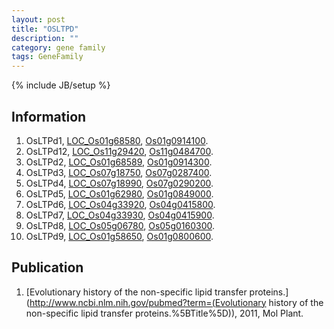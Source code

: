 ```yaml
---
layout: post
title: "OSLTPD"
description: ""
category: gene family
tags: GeneFamily
---
```

{% include JB/setup %}

## Information
1. OsLTPd1, [LOC_Os01g68580](http://rice.plantbiology.msu.edu/cgi-bin/ORF_infopage.cgi?orf=LOC_Os01g68580), [Os01g0914100](http://rapdb.dna.affrc.go.jp/viewer/gbrowse_details/irgsp1?name=Os01g0914100).
2. OsLTPd12, [LOC_Os11g29420](http://rice.plantbiology.msu.edu/cgi-bin/ORF_infopage.cgi?orf=LOC_Os11g29420), [Os11g0484700](http://rapdb.dna.affrc.go.jp/viewer/gbrowse_details/irgsp1?name=Os11g0484700).
3. OsLTPd2, [LOC_Os01g68589](http://rice.plantbiology.msu.edu/cgi-bin/ORF_infopage.cgi?orf=LOC_Os01g68589), [Os01g0914300](http://rapdb.dna.affrc.go.jp/viewer/gbrowse_details/irgsp1?name=Os01g0914300).
4. OsLTPd3, [LOC_Os07g18750](http://rice.plantbiology.msu.edu/cgi-bin/ORF_infopage.cgi?orf=LOC_Os07g18750), [Os07g0287400](http://rapdb.dna.affrc.go.jp/viewer/gbrowse_details/irgsp1?name=Os07g0287400).
5. OsLTPd4, [LOC_Os07g18990](http://rice.plantbiology.msu.edu/cgi-bin/ORF_infopage.cgi?orf=LOC_Os07g18990), [Os07g0290200](http://rapdb.dna.affrc.go.jp/viewer/gbrowse_details/irgsp1?name=Os07g0290200).
6. OsLTPd5, [LOC_Os01g62980](http://rice.plantbiology.msu.edu/cgi-bin/ORF_infopage.cgi?orf=LOC_Os01g62980), [Os01g0849000](http://rapdb.dna.affrc.go.jp/viewer/gbrowse_details/irgsp1?name=Os01g0849000).
7. OsLTPd6, [LOC_Os04g33920](http://rice.plantbiology.msu.edu/cgi-bin/ORF_infopage.cgi?orf=LOC_Os04g33920), [Os04g0415800](http://rapdb.dna.affrc.go.jp/viewer/gbrowse_details/irgsp1?name=Os04g0415800).
8. OsLTPd7, [LOC_Os04g33930](http://rice.plantbiology.msu.edu/cgi-bin/ORF_infopage.cgi?orf=LOC_Os04g33930), [Os04g0415900](http://rapdb.dna.affrc.go.jp/viewer/gbrowse_details/irgsp1?name=Os04g0415900).
9. OsLTPd8, [LOC_Os05g06780](http://rice.plantbiology.msu.edu/cgi-bin/ORF_infopage.cgi?orf=LOC_Os05g06780), [Os05g0160300](http://rapdb.dna.affrc.go.jp/viewer/gbrowse_details/irgsp1?name=Os05g0160300).
10. OsLTPd9, [LOC_Os01g58650](http://rice.plantbiology.msu.edu/cgi-bin/ORF_infopage.cgi?orf=LOC_Os01g58650), [Os01g0800600](http://rapdb.dna.affrc.go.jp/viewer/gbrowse_details/irgsp1?name=Os01g0800600).

## Publication
1. [Evolutionary history of the non-specific lipid transfer proteins.](http://www.ncbi.nlm.nih.gov/pubmed?term=(Evolutionary history of the non-specific lipid transfer proteins.%5BTitle%5D)), 2011, Mol Plant.



